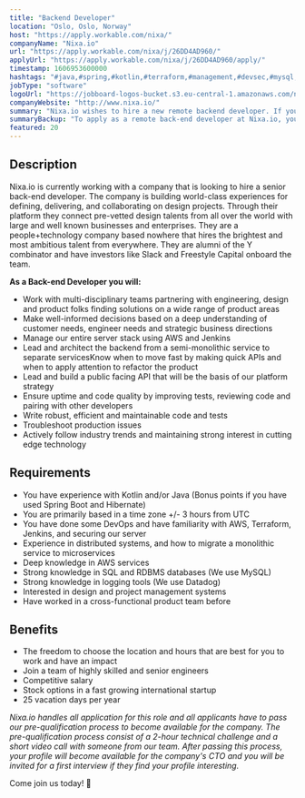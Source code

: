 ```yaml
---
title: "Backend Developer"
location: "Oslo, Oslo, Norway"
host: "https://apply.workable.com/nixa/"
companyName: "Nixa.io"
url: "https://apply.workable.com/nixa/j/26DD4AD960/"
applyUrl: "https://apply.workable.com/nixa/j/26DD4AD960/apply/"
timestamp: 1606953600000
hashtags: "#java,#spring,#kotlin,#terraform,#management,#devsec,#mysql,#ui/ux,#aws,"
jobType: "software"
logoUrl: "https://jobboard-logos-bucket.s3.eu-central-1.amazonaws.com/nixa-io"
companyWebsite: "http://www.nixa.io/"
summary: "Nixa.io wishes to hire a new remote backend developer. If you have you have experience with Kotlin and/or Java, consider applying."
summaryBackup: "To apply as a remote back-end developer at Nixa.io, you preferably need to have some knowledge of: #ui/ux, #aws, #spring."
featured: 20
---
```


## Description

Nixa.io is currently working with a company that is looking to hire a senior back-end developer. The company is building world-class experiences for defining, delivering, and collaborating on design projects. Through their platform they connect pre-vetted design talents from all over the world with large and well known businesses and enterprises. They are a people+technology company based nowhere that hires the brightest and most ambitious talent from everywhere. They are alumni of the Y combinator and have investors like Slack and Freestyle Capital onboard the team.

**As a Back-end Developer you will:**

*   Work with multi-disciplinary teams partnering with engineering, design and product folks finding solutions on a wide range of product areas
*   Make well-informed decisions based on a deep understanding of customer needs, engineer needs and strategic business directions
*   Manage our entire server stack using AWS and Jenkins
*   Lead and architect the backend from a semi-monolithic service to separate servicesKnow when to move fast by making quick APIs and when to apply attention to refactor the product
*   Lead and build a public facing API that will be the basis of our platform strategy
*   Ensure uptime and code quality by improving tests, reviewing code and pairing with other developers
*   Write robust, efficient and maintainable code and tests
*   Troubleshoot production issues
*   Actively follow industry trends and maintaining strong interest in cutting edge technology

## Requirements

*   You have experience with Kotlin and/or Java (Bonus points if you have used Spring Boot and Hibernate)
*   You are primarily based in a time zone +/- 3 hours from UTC
*   You have done some DevOps and have familiarity with AWS, Terraform, Jenkins, and securing our server
*   Experience in distributed systems, and how to migrate a monolithic service to microservices
*   Deep knowledge in AWS services
*   Strong knowledge in SQL and RDBMS databases (We use MySQL)
*   Strong knowledge in logging tools (We use Datadog)
*   Interested in design and project management systems
*   Have worked in a cross-functional product team before

## Benefits

*   The freedom to choose the location and hours that are best for you to work and have an impact
*   Join a team of highly skilled and senior engineers
*   Competitive salary
*   Stock options in a fast growing international startup
*   25 vacation days per year

_Nixa.io handles all application for this role and all applicants have to pass our pre-qualification process to become available for the company. The pre-qualification process consist of a 2-hour technical challenge and a short video call with someone from our team. After passing this process, your profile will become available for the company's CTO and you will be invited for a first interview if they find your profile interesting._

Come join us today! 🚀

